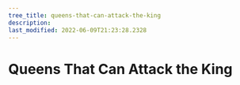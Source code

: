 ```yaml
---
tree_title: queens-that-can-attack-the-king
description: 
last_modified: 2022-06-09T21:23:28.2328
---
```


# Queens That Can Attack the King
